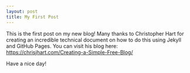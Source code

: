 ```yaml
---
layout: post
title: My First Post
---
```


This is the first post on my new blog!
Many thanks to Christopher Hart for creating an incredible technical document on how to do this using Jekyll and GitHub Pages. 
You can visit his blog here: https://chrisjhart.com/Creating-a-Simple-Free-Blog/

Have a nice day!
